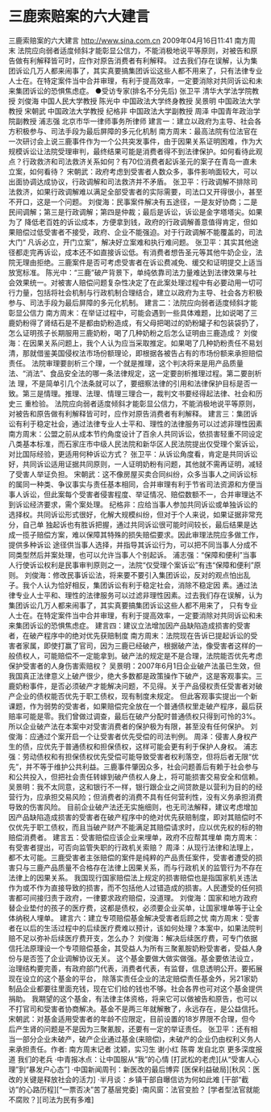 # 三鹿索赔案的六大建言

三鹿索赔案的六大建言
http://www.sina.com.cn  2009年04月16日11:41  南方周末
法院应向弱者适度倾斜才能彰显公信力，不能消极地说平等原则，对被告和原告做有利解释皆可时，应作对原告消费者有利解释。
过去我们存在误解，认为集团诉讼几万人都来闹事了，其实真要搞集团诉讼这些人都不用来了，只有法律专业人士在。在特定案件当中合并审理，有利于提高效率，一定要消除对共同诉讼和未来集团诉讼的恐惧焦虑症。
●受访专家(排名不分先后)
张卫平 清华大学法学院教授
刘俊海 中国人民大学教授
陈光中 中国政法大学终身教授
吴景明 中国政法大学教授
宋朝武 中国政法大学教授
纪格非 中国政法大学副教授
周泽 中国青年政治学院副教授
浦志强 北京市华一律师事务所律师
建言一：建立以政府为主导、社会各方积极参与、司法手段为最后屏障的多元化机制
南方周末：最高法院有位法官在一次研讨会上说三鹿事件作为一个公共突发事件，由于因果关系证明困难，作为大规模诉讼让法院受理审判，最终结果可能是消费者得不到法律保护。如何看待此观点？行政救济和司法救济关系如何？有70位消费者起诉圣元的案子在青岛一直未立案，如何看待？
宋朝武：政府考虑到受害者人数众多，事件影响面较大，可以出面协调达成协议，行政调解和司法救济并不矛盾。
张卫平：行政调解不排除司法救济，如果行政调解难以满足全部受害者的实际需要，司法口又开得很小，甚至不开口，这是一个问题。
刘俊海：民事案件解决有五途径，一是友好协商；二是民间调解；第三是行政调解；第四是仲裁；最后是诉讼，诉讼是金字塔塔尖。如果为了 降低老百姓的诉讼成本，方便拿到钱，政府的行政调解善意值得肯定，但如果赔偿过低受害者不接受，政府、企业不能强迫。对于行政调解不能覆盖的，司法大门“ 凡诉必立，开门立案”，解决好立案难和执行难问题。
张卫平：其实其他途径都走完再诉讼，成本还不如直接诉讼低。有消费者想告圣元等其他牛奶企业，法院无理由拒绝。三鹿案件是否可考虑受害者在诉讼费减免、缓交和证明提交上适当放宽标准。
陈光中：“三鹿”破产背景下，单纯依靠司法力量难达到法律效果与社会效果统一。对被害人赔偿问题复杂性决定了在此案处理过程中有必要动用一切可行力量，包括将社会机制与行政机制合理结合，建立以政府为主导、社会各方积极参与、司法手段为最后屏障的多元化机制。
建言二：法院应向弱者适度倾斜才能彰显公信力
南方周末：在举证过程中，可能会遇到一些具体难题，比如说喝了三鹿奶粉得了肾结石是不是都由奶粉造成，有父母把喝过的奶粉罐子和包装袋扔了，怎么证明孩子长期服用三鹿奶粉，喝了几种奶粉之后怎么证明由三鹿造成？
刘俊海：在因果关系问题上，我个人认为应当采取推定。如果喝了几种奶粉责任不易划清，那就借鉴美国侵权法市场份额理论，即根据各被告占有的市场份额来承担赔偿责任。
法院审理要剖析三个理，一个就是推理，这个判决将来是用产品质量法、“消法”、食品安全法的哪一条法律规定，这一定要剖析推理过程。第二要剖析法 理，不是简单引几个法条就可以了，要细察法律的引用和法律保护目标是否一致。第三是情理。推理、法理、情理三理合一，裁判文书要经得起法律、社会和历史三 重检验。
法院应向弱者适度倾斜才能彰显公信力，不能消极地说平等原则，对被告和原告做有利解释皆可时，应作对原告消费者有利解释。
建言三：集团诉讼有利于稳定社会，通过法律专业人士平和、理性的法律服务可以过滤非理性因素
南方周末：公盟之前从成本节约角度设计了百余人共同诉讼，依损害轻重不同设定八类基本标准，而石家庄市中级人民法院和新华区人民法院提出仅受理个案诉讼，对比国际经验，更适用何种诉讼方式？
张卫平：从诉讼角度看，肯定是共同诉讼好，共同诉讼适用证据共同原则，一人证明奶粉有问题，其他就不需再证明，减轻了受害人举证负担。
宋朝武：这不像房屋买卖合同纠纷，众多当事人之间诉讼标的属同一种类、争议事实与责任基本相同，合并审理有利于节省司法资源和方便当事人诉讼，但此案每个受害者侵害程度、举证情况、赔偿数额不一，合并审理达不到诉讼经济要求，需个案处理。
纪格非：应给当事人参加共同诉讼或单独诉讼的选择权。共同诉讼形式很好，化解大规模纠纷，但对于个人来说，如果证据非常充分，自己单 独起诉也有胜诉把握，通过共同诉讼很可能时间较长，最后结果是达成一揽子赔偿方案，难以保障其特殊的损失赔偿要求。因此审理法院应多做工作，提供多种诉讼 途径供当事人选择，并指导其诉讼行为，可以把不同当事人分成不同类型然后并案处理，也可以允许当事人个别起诉。
浦志强：“保障和便利”当事人行使诉讼权利是民事审判原则之一，法院“仅受理个案诉讼”有违“保障和便利”原则。
刘俊海：修改民事诉讼法，将来要不要引入集团诉讼，反对的观点怕出乱子。我个人认为恰好相反，集团诉讼有利于稳定社会，消除不稳定因 素。通过法律专业人士平和、理性的法律服务可以过滤非理性因素。过去我们存在误解，认为集团诉讼几万人都来闹事了，其实真要搞集团诉讼这些人都不用来了， 只有专业人士在。在特定案件当中合并审理，有利于提高效率，一定要消除对共同诉讼和未来集团诉讼的恐惧焦虑症。
建言四：建议立法增加因产品缺陷造成损害的受害者，在破产程序中的绝对优先获赔制度
南方周末：法院现在告诉已提起诉讼的受害者家属，即使打赢了官司，因为三鹿已经破产，根据破产法，像受害者这样的一般债权人，可能赔偿不一定能拿到。破产法的规定是不是合理，法院能否优先考虑保护受害者的人身伤害索赔权？
吴景明：2007年6月1日企业破产法虽已生效，但我国真正法律意义上破产很少，绝大多数都是政策操作下破产，这是客观事实。三鹿奶粉事件，是否必须破产才能解决问题，不见得。关于产品侵权责任受害者对破产企业的债权能否优先于职工债权，现有制度未规定。
但此客观事实提出一个新课题，作为弱势的受害者，如果赔偿完全放在一个普通债权里走破产程序，最后获赔率可能是零。我们曾做过调查，最后在破产分配时普通债权只得到可怜的3%。所以企业破产法在本案中对受害消费者的保护极为有限，甚至没有任何保护。
刘俊海：应通过个案开启一个让受害者优先受偿的司法判例。
周泽：侵害人身权产生的债，应优先于普通债权和担保债权，这样可能会更有利于保护人身权。
浦志强：劳动债权和有担保债权优先受偿可能导致受害者权利落空，但将后者无限“优先”，并不等于维护公共利益。三鹿事件肇因众多，社会问题善后有赖于社会参与和公共投入，但把社会责任转嫁到破产债权人身上，将可能损害交易安全和信赖。
吴景明：我不太同意，这和银行不一样，银行跟企业之间贷款是以营利为目的的经营行为，应承担交易风险；但消费者的消费不具有任何营利性，没有义务承担消费导致的伤害风险。
目前企业破产法还无实施细则，也无司法解释，建议考虑增加因产品缺陷造成损害的受害者在破产程序中的绝对优先获赔制度，即对其赔偿时不仅优先于职工债权，而且当破产财产不能满足其赔偿请求时，应以优先权的标的物赔偿消费者。
建言五：受害赔偿应该企业来埋单，政府不应帮其埋单
南方周末：有受害者提出，可否向监管失职的行政机关索赔？
周泽：从现行法律和法理上，都不太可能。三鹿受害者主张赔偿的案件是纯粹的产品责任案件，受害者遭受的损害只与三鹿产品质量不合格存在法律上因果关系，而与行政机关的监管行为不存在法律上的因果关系。
我国现行国家赔偿法上规定的损害赔偿也是指国家机关违法作为或不作为直接导致的损害，而不包括他人过错造成的损害。人民遭受的任何损害都可间接归责于政府，一律要求政府赔偿，没道理。
刘俊海：国家和地方政府替企业垫付的孩子的医疗费，这都是债权，必须要企业买单，让国家埋单等于让全体纳税人埋单。
建言六：建立专项赔偿基金解决受害者后顾之忧
南方周末：受害者在以后的生活过程中的后续医疗费难以预计，该如何处理？本案中，如果法院判赔不足以弥补后续医疗费开支，怎么办？
刘俊海：解决后续医疗费，可专门依据信托法原理设一个专项赔偿基金，其受益人为所有三聚氰胺奶粉受害者，受益人身份与是否签了企业调解协议无关。
这个基金要做大做实做强。基金要依法设立，治理结构要完善，有政府部门代表，消费者代表，有监督，信息透明公开。要拓展现在设立的这个基金的平台， 除落实责任企业的法定赔偿责任基金外，另21家奶制品企业都要往里面充钱，现在它们给的钱也不够。社会各界也可对这个基金提供捐助。
我期望的这个基金，有法律主体资格，将来它可以做被告和原告，也可以不打官司和受害者协商解决。基金不是两三年就解散了，永远存在，是公益信托。
宋朝武：对基金适用受害者的年龄不应限定，目前设置的18岁界限不合理，但今后产生肾的问题是不是因为三聚氰胺，还要有一定的举证责任。
张卫平：还有相当一部分企业未破产，破产企业通过基金(来赔偿)，未破产的企业仍由权利义务人来承担责任。作者: 南方周末记者 沈颖，实习生 谢小红 陈霄 发自北京
更多深度报道
我们的老兵
·中青报冰点：让中国服从“我”的心情
[打武松的老虎][从“受害人心理”到“暴发户心态”]
·中国新闻周刊：新医改的最后博弈
[医保利益破局][秋风：医改的关键是释放社会的活力]
·半月谈：乡镇干部自曝信访为何如此难
[干部“截访”的心路历程][“一票否决”苦了基层党委]
·南风窗：法官变脸？
[学者型法官就能不腐败？][司法为民有多难]

